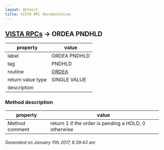 ```yaml
---
layout: default
title: VISTA RPC documentation
---
```




## [VISTA RPCs](TableOfContent.md) &#8594; ORDEA PNDHLD 

 property | value 
--- | --- 
 label | ORDEA PNDHLD
 tag | PNDHLD
 routine | [ORDEA](http://code.osehra.org/dox/Routine_ORDEA_source.html)
 return value type | SINGLE VALUE
 description | 


### Method description

 property | value 
--- | --- 
 Method comment | return 1 if the order is pending a HOLD, 0 otherwise




 ###### Generated on January 11th 2017, 6:39:43 am